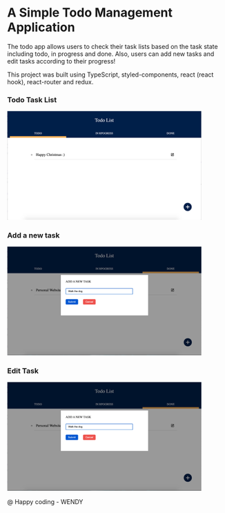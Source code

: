 # A Simple Todo Management Application

The todo app allows users to check their task lists based on the task state including todo, in progress and done. Also, users can add new tasks and edit tasks according to their progress!

This project was built using TypeScript, styled-components, react (react hook), react-router and redux.

### Todo Task List

<img src="https://github.com/WendyChenj/react-typescript/blob/master/screenshots/todo_page.png" width="450">

### Add a new task

<img src="https://github.com/WendyChenj/react-typescript/blob/master/screenshots/add-new-task.png" width="450">

### Edit Task

<img src="https://github.com/WendyChenj/react-typescript/blob/master/screenshots/add-new-task.png" width="450">

@ Happy coding - WENDY
